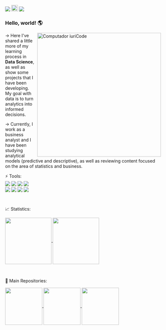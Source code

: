 <p align="left">
  <a href="https://www.linkedin.com/in/nicolassouz4" alt="Linkedin">
  <img src="https://img.shields.io/badge/-Linkedin-0e76a8?style=flat-square&logo=Linkedin&logoColor=white&link=https://www.linkedin.com/in/nicolassouz4/"/></a>
  
   <a href="https://github.com/nicolassouz4" alt="Github">
  <img height="21e" src="https://img.shields.io/badge/GitHub-100000?style=for-the-badge&logo=github&logoColor=white&link=https://github.com/nicolassouz4)"/></a>
  
  <a href="mailto:nidsouz4@gmail.com" alt="Gmail">
  <img src="https://img.shields.io/badge/-Gmail-FF0000?style=flat-square&labelColor=FF0000&logo=gmail&logoColor=white&link=mailto:nidsouz4@gmail.com"/></a>
  
</p> 

### Hello, world! 🌎

<img src="https://raw.githubusercontent.com/MicaelliMedeiros/micaellimedeiros/master/image/computer-illustration.png" min-width="400px" max-width="400px" width="400px" align="right" alt="Computador iuriCode">

<p align="left"> 
→ Here I've shared a little more of my learning process in <b>Data Science</b>, as well as show some projects that I have been developing. My goal with data is to turn analytics into informed decisions.<br>
  
→ Currently, I work as a business analyst and I have been studying analytical models (predictive and descriptive), as well as reviewing content focused on the area of statistics and business.

<!--
<p align="left">
  🎲 Data Science:<br> 
<img align="center" src="https://camo.githubusercontent.com/66827c53581cfee18c55618697d74a3c6167932d3c1980fba2019ef7a3e553b0/68747470733a2f2f696d672e736869656c64732e696f2f62616467652f2d507974686f6e2d626c61636b3f7374796c653d666c61742d737175617265266c6f676f3d507974686f6e">
  
<img align="center" height="20em" src="https://camo.githubusercontent.com/19aea5e38e7ed16327b6b5774becd0124d6cd1bf2ed9d4a884612c7550509591/68747470733a2f2f696d672e736869656c64732e696f2f62616467652f2d50616e6461732d626c61636b3f7374796c653d666c61742d737175617265266c6f676f3d50616e646173">
  
<img align="center" height="20em" src="https://camo.githubusercontent.com/aac67c7c84ae44262f8fae37feb6598de0ca2f7f87cade7359492c8969aed846/68747470733a2f2f696d672e736869656c64732e696f2f62616467652f2d4e756d70792d626c61636b3f7374796c653d666c61742d737175617265266c6f676f3d4e756d7079">
  
<img align="center" height="20em" src="https://camo.githubusercontent.com/9dbadd907c95871192c902274c9081dd49f56e3d3c4b637bc56e714eb669aba8/68747470733a2f2f696d672e736869656c64732e696f2f62616467652f2d506c6f746c792d626c61636b3f7374796c653d666c61742d737175617265266c6f676f3d506c6f746c79">
  
<img align="center" height="20em" src="https://camo.githubusercontent.com/5c13e6bec9acbf009a3169e0c7c8cf758557b8fcbf4b6a55c659281ee18458cb/68747470733a2f2f696d672e736869656c64732e696f2f62616467652f2d5363696b69742532304c6561726e2d626c61636b3f7374796c653d666c61742d737175617265266c6f676f3d7363696b69742d6c6561726e">
 
<img align="center" height="20em" src="https://camo.githubusercontent.com/813b81ce8f5e635abd2e613a4db4b28244b0142e93b0a1a448b01915b203a022/68747470733a2f2f696d672e736869656c64732e696f2f62616467652f2d4a7570797465722d626c61636b3f7374796c653d666c61742d737175617265266c6f676f3d4a757079746572">
</p> -->

<p align="left">
  ⚡ Tools:<br> 

<img align="center"  src="https://img.shields.io/badge/Amazon_AWS-232F3E?style=flat&logo=amazon-aws&logoColor=white">
<img align="center"  src="https://img.shields.io/badge/-MySQL-333333?style=flat&logo=mysql">
<img align="center"  src="https://img.shields.io/badge/Airflow-017CEE?style=flat&logo=Apache%20Airflow&logoColor=white">
<img align="center"  src="https://img.shields.io/badge/Apache%20Spark-FDEE21?style=flat-square&logo=apachespark&logoColor=black"><br>
<img align="center"  src="https://img.shields.io/badge/-Visual%20Studio%20Code-333333?style=flat&logo=visual-studio-code&logoColor=007ACC">
<img align="center"  src="https://img.shields.io/badge/PostgreSQL-316192?style=flat&logo=postgresql&logoColor=white)">
<img align="center"  src="https://img.shields.io/badge/Tableau-E97627?style=flat&logo=Tableau&logoColor=white">
<img align="center"  src="https://img.shields.io/badge/Microsoft_Excel-217346?style=flate&logo=microsoft-excel&logoColor=white">
</p>

<br>
<p> 📈 Statistics:<br>
</p>
  <a href="https://github.com/nicolassouz4">
    <img align="center" height="150em" src="https://github-readme-stats-sigma-five.vercel.app/api?username=nicolassouz4&theme=react&show_icons=true"/>
    <img align="center"  height="150em" src="https://github-readme-stats-sigma-five.vercel.app/api/top-langs/?username=nicolassouz4&theme=react&hide_progress=true)](https://github.com/nicolassouz4/github-readme-stats")/>
  </a>
</p><br>

<p> 📌 Main Repositories:<br>
</p>
<a href="https://github.com/nicolassouz4/Data_Science">
  <img height="120em" align="center" src="https://github-readme-stats-sigma-five.vercel.app/api/pin/?username=nicolassouz4&theme=react&repo=Data_Science"/>
</a>
  
<a href="https://github.com/nicolassouz4/Machine_Learning">
   <img height="120em" align="center" src="https://github-readme-stats-sigma-five.vercel.app/api/pin/?username=nicolassouz4&theme=react&repo=Machine_Learning"/>
</a>

<a href="https://github.com/nicolassouz4/Python">
   <img height="120em" align="center" src="https://github-readme-stats-sigma-five.vercel.app/api/pin/?username=nicolassouz4&theme=react&repo=Python"/>
</a>
